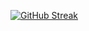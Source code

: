 <a href="https://git.io/streak-stats"><img src="https://github-readme-streak-stats.herokuapp.com?user=sagaremn" alt="GitHub Streak" /></a>
